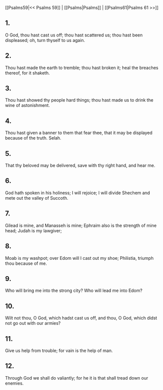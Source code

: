 [[Psalms59|<< Psalms 59]] | [[Psalms|Psalms]] | [[Psalms61|Psalms 61 >>]]
## 1.
O God, thou hast cast us off; thou hast scattered us; thou hast been displeased; oh, turn thyself to us again.
## 2.
Thou hast made the earth to tremble; thou hast broken it; heal the breaches thereof, for it shaketh.
## 3.
Thou hast showed thy people hard things; thou hast made us to drink the wine of astonishment.
## 4.
Thou hast given a banner to them that fear thee, that it may be displayed because of the truth. Selah.
## 5.
That thy beloved may be delivered, save with thy right hand, and hear me.
## 6.
God hath spoken in his holiness; I will rejoice; I will divide Shechem and mete out the valley of Succoth.
## 7.
Gilead is mine, and Manasseh is mine; Ephraim also is the strength of mine head; Judah is my lawgiver;
## 8.
Moab is my washpot; over Edom will I cast out my shoe; Philistia, triumph thou because of me.
## 9.
Who will bring me into the strong city? Who will lead me into Edom?
## 10.
Wilt not thou, O God, which hadst cast us off, and thou, O God, which didst not go out with our armies?
## 11.
Give us help from trouble; for vain is the help of man.
## 12.
Through God we shall do valiantly; for he it is that shall tread down our enemies.

